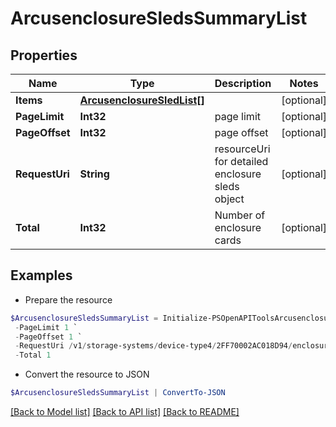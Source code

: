 # ArcusenclosureSledsSummaryList
## Properties

Name | Type | Description | Notes
------------ | ------------- | ------------- | -------------
**Items** | [**ArcusenclosureSledList[]**](ArcusenclosureSledList.md) |  | [optional] 
**PageLimit** | **Int32** | page limit | [optional] 
**PageOffset** | **Int32** | page offset | [optional] 
**RequestUri** | **String** | resourceUri for detailed enclosure sleds object | [optional] 
**Total** | **Int32** | Number of enclosure cards | [optional] 

## Examples

- Prepare the resource
```powershell
$ArcusenclosureSledsSummaryList = Initialize-PSOpenAPIToolsArcusenclosureSledsSummaryList  -Items null `
 -PageLimit 1 `
 -PageOffset 1 `
 -RequestUri /v1/storage-systems/device-type4/2FF70002AC018D94/enclosures/9c3c4f29a82fd8d632ff379116fa0b8f/enclosure-sleds `
 -Total 1
```

- Convert the resource to JSON
```powershell
$ArcusenclosureSledsSummaryList | ConvertTo-JSON
```

[[Back to Model list]](../README.md#documentation-for-models) [[Back to API list]](../README.md#documentation-for-api-endpoints) [[Back to README]](../README.md)

